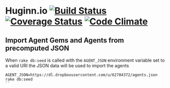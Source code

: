 # Huginn.io [![Build Status](https://travis-ci.org/dsander/huginn.io.svg?branch=master)](https://travis-ci.org/dsander/huginn.io) [![Coverage Status](https://coveralls.io/repos/github/dsander/huginn.io/badge.svg?branch=add-travis)](https://coveralls.io/github/dsander/huginn.io?branch=add-travis) [![Code Climate](https://codeclimate.com/github/dsander/huginn.io/badges/gpa.svg)](https://codeclimate.com/github/dsander/huginn.io)

## Import Agent Gems and Agents from precomputed JSON

When `rake db:seed` is called with the `AGENT_JSON` environment variable set to a valid URI the JSON data will be used to import the agents

```
AGENT_JSON=https://dl.dropboxusercontent.com/u/62784372/agents.json rake db:seed
``
